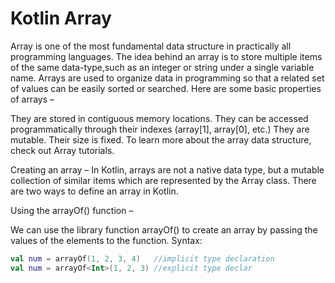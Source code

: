 # Kotlin Array

Array is one of the most fundamental data structure in practically all programming languages. The idea behind an array is to store multiple items of the same data-type,such as an integer or string under a single variable name.
Arrays are used to organize data in programming so that a related set of values can be easily sorted or searched.
Here are some basic properties of arrays –

They are stored in contiguous memory locations.
They can be accessed programmatically through their indexes (array[1], array[0], etc.)
They are mutable.
Their size is fixed.
To learn more about the array data structure, check out Array tutorials.

Creating an array –
In Kotlin, arrays are not a native data type, but a mutable collection of similar items which are represented by the Array class.
There are two ways to define an array in Kotlin.



Using the arrayOf() function –

We can use the library function arrayOf() to create an array by passing the values of the elements to the function.
Syntax:

```kotlin
val num = arrayOf(1, 2, 3, 4)   //implicit type declaration
val num = arrayOf<Int>(1, 2, 3) //explicit type declar
```